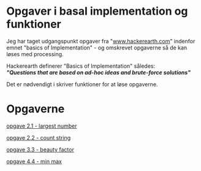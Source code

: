 # Opgaver i basal implementation og funktioner

Jeg har taget udgangspunkt opgaver fra "www.hackerearth.com" indenfor emnet "basics of Implementation" - og omskrevet opgaverne så de kan løses med processing.

Hackerearth definerer "Basics of Implementation" således:        
***"Questions that are based on ad-hoc ideas and brute-force solutions"***

Det er nødvendigt i skriver funktioner for at løse opgaverne.

# Opgaverne

[opgave 2.1 - largest number](opgave1_storst.md)

[opgave 2.2 - count string](opgave2_count.md)

[opgave 3.3 - beauty factor](opgave3_beautyfactor.md)

[opgave 4.4 - min max](opgave4_minmax.md)
